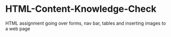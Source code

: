 # HTML-Content-Knowledge-Check
HTML assignment going over forms, nav bar, tables and inserting images to a web page

